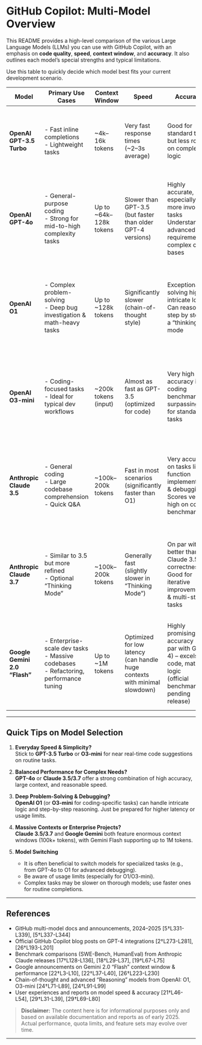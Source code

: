 # GitHub Copilot: Multi-Model Overview

This README provides a high-level comparison of the various Large Language Models (LLMs) you can use with GitHub Copilot, with an emphasis on **code quality**, **speed**, **context window**, and **accuracy**. It also outlines each model’s special strengths and typical limitations.

Use this table to quickly decide which model best fits your current development scenario.

| **Model**                 | **Primary Use Cases**                                                    | **Context Window**          | **Speed**                                        | **Accuracy**                                                                                      | **Key Strengths**                                                                                                     | **Limitations**                                                                                                               |
|---------------------------|--------------------------------------------------------------------------|-----------------------------|--------------------------------------------------|----------------------------------------------------------------------------------------------------|--------------------------------------------------------------------------------------------------------------------------------|------------------------------------------------------------------------------------------------------------------------|
| **OpenAI GPT-3.5 Turbo** | - Fast inline completions<br/>- Lightweight tasks                        | ~4k–16k tokens              | Very fast response times<br/>(~2–3s average)    | Good for standard tasks but less robust on complex logic                                          | - Low latency<br/>- Widely supported<br/>- Great for quick iteration                                                     | - Smaller context window<br/>- May suggest outdated APIs or miss advanced edge cases                                     |
| **OpenAI GPT-4o**        | - General-purpose coding<br/>- Strong for mid-to-high complexity tasks   | Up to ~64k–128k tokens      | Slower than GPT-3.5<br/>(but faster than older GPT-4 versions) | Highly accurate, especially on more involved tasks<br/>Understands advanced requirements & complex code bases            | - Broad knowledge<br/>- Balances code quality and reasoning<br/>- Better at context handling than GPT-3.5               | - Higher latency for large outputs<br/>- More resource-intensive                                                       |
| **OpenAI O1**            | - Complex problem-solving<br/>- Deep bug investigation & math-heavy tasks| Up to ~128k tokens          | Significantly slower<br/>(chain-of-thought style) | Exceptional in solving highly intricate logic<br/>Can reason step by step in a “thinking” mode                           | - Extremely thorough<br/>- Great for advanced debugging<br/>- Chain-of-thought for tough problems                       | - High latency<br/>- Typically limited usage quotas<br/>- May “over-explain” or produce verbose solutions               |
| **OpenAI O3-mini**       | - Coding-focused tasks<br/>- Ideal for typical dev workflows             | ~200k tokens (input)        | Almost as fast as GPT-3.5<br/>(optimized for code) | Very high accuracy in coding benchmarks, surpassing O1 for standard tasks                                                   | - Purpose-built for generating & refining code<br/>- Balances speed + quality<br/>- Large context window                | - Possibly less “general knowledge” than GPT-4<br/>- High-resource usage if extremely large context is provided         |
| **Anthropic Claude 3.5** | - General coding<br/>- Large codebase comprehension<br/>- Quick Q&A      | ~100k–200k tokens           | Fast in most scenarios<br/>(significantly faster than O1) | Very accurate on tasks like function implementation & debugging<br/>Scores very high on coding benchmarks                | - Often provides well-structured, production-ready code<br/>- Strong large-context handling<br/>- Good explanations     | - Might need targeted prompts for extremely specialized frameworks<br/>- Tends to produce longer textual responses      |
| **Anthropic Claude 3.7** | - Similar to 3.5 but more refined<br/>- Optional “Thinking Mode”          | ~100k–200k tokens           | Generally fast<br/>(slightly slower in “Thinking Mode”) | On par with or better than Claude 3.5 in correctness<br/>Good for iterative improvements & multi-step tasks              | - Supports agent-like advanced reasoning<br/>- Can handle in-depth queries<br/>- Large context window                    | - Variations in output style if “Thinking Mode” is enabled<br/>- Still slower than GPT-3.5 for trivial tasks            |
| **Google Gemini 2.0 “Flash”** | - Enterprise-scale dev tasks<br/>- Massive codebases<br/>- Refactoring, performance tuning | Up to ~1M tokens            | Optimized for low latency<br/>(can handle huge contexts with minimal slowdown)          | Highly promising accuracy (on par with GPT-4) – excels in code, math, & logic<br/>(official benchmarks pending release) | - Enormous context window for entire projects<br/>- Good synergy with Google ecosystem<br/>- Strong code optimization | - Actual performance metrics still emerging<br/>- Potentially high resource overhead for extremely large prompts        |

---

## Quick Tips on Model Selection

1. **Everyday Speed & Simplicity?**  
   Stick to **GPT-3.5 Turbo** or **O3-mini** for near real-time code suggestions on routine tasks.

2. **Balanced Performance for Complex Needs?**  
   **GPT-4o** or **Claude 3.5/3.7** offer a strong combination of high accuracy, large context, and reasonable speed.

3. **Deep Problem-Solving & Debugging?**  
   **OpenAI O1** (or **O3-mini** for coding-specific tasks) can handle intricate logic and step-by-step reasoning. Just be prepared for higher latency or usage limits.

4. **Massive Contexts or Enterprise Projects?**  
   **Claude 3.5/3.7** and **Google Gemini** both feature enormous context windows (100k+ tokens), with Gemini Flash supporting up to 1M tokens.

5. **Model Switching**  
   - It is often beneficial to switch models for specialized tasks (e.g., from GPT-4o to O1 for advanced debugging).  
   - Be aware of usage limits (especially for O1/O3-mini).  
   - Complex tasks may be slower on thorough models; use faster ones for routine completions.

---

## References

- GitHub multi-model docs and announcements, 2024–2025 [5†L331-L339], [5†L337-L344]  
- Official GitHub Copilot blog posts on GPT-4 integrations [2†L273-L281], [26†L193-L201]  
- Benchmark comparisons (SWE-Bench, HumanEval) from Anthropic Claude releases [17†L128-L136], [18†L29-L37], [19†L67-L75]  
- Google announcements on Gemini 2.0 “Flash” context window & performance [22†L3-L10], [22†L37-L40], [26†L223-L230]  
- Chain-of-thought and advanced “Reasoning” models from OpenAI: O1, O3-mini [24†L71-L89], [24†L91-L99]  
- User experiences and reports on model speed & accuracy [21†L46-L54], [29†L31-L39], [29†L69-L80]

> **Disclaimer:** The content here is for informational purposes only and based on available documentation and reports as of early 2025. Actual performance, quota limits, and feature sets may evolve over time.

---

